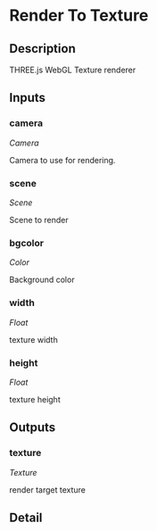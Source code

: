 # Render To Texture

## Description
THREE.js WebGL Texture renderer

## Inputs
### camera

*Camera*

Camera to use for rendering.

### scene

*Scene*

Scene to render

### bgcolor

*Color*

Background color

### width

*Float*

texture width

### height

*Float*

texture height

## Outputs
### texture

*Texture*

render target texture

## Detail

